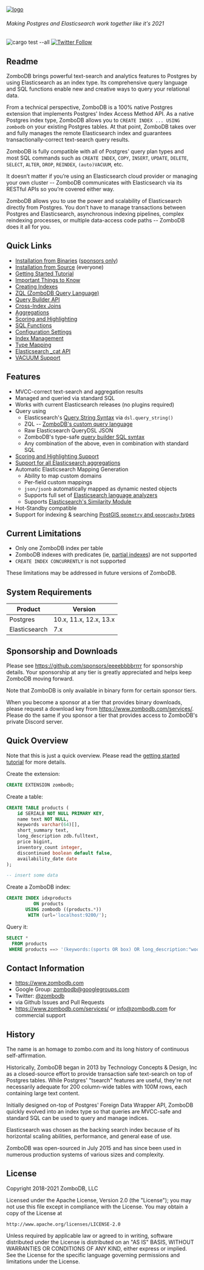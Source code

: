 [![logo](logo.png)](https://www.zombodb.com/)

###### Making Postgres and Elasticsearch work together like it's 2021

![cargo test --all](https://github.com/zombodb/zombodb/workflows/cargo%20pgx%20test%20pgXX/badge.svg)
[![Twitter Follow](https://img.shields.io/twitter/follow/zombodb.svg?style=flat)](https://twitter.com/zombodb)

## Readme

ZomboDB brings powerful text-search and analytics features to Postgres by using Elasticsearch as an index type. Its
comprehensive query language and SQL functions enable new and creative ways to query your relational data.

From a technical perspective, ZomboDB is a 100% native Postgres extension that implements Postgres' Index Access Method
API. As a native Postgres index type, ZomboDB allows you to `CREATE INDEX ... USING zombodb` on your existing Postgres
tables. At that point, ZomboDB takes over and fully manages the remote Elasticsearch index and guarantees
transactionally-correct text-search query results.

ZomboDB is fully compatible with all of Postgres' query plan types and most SQL commands such as `CREATE INDEX`, `COPY`,
`INSERT`, `UPDATE`, `DELETE`, `SELECT`, `ALTER`, `DROP`, `REINDEX`, `(auto)VACUUM`, etc.

It doesn’t matter if you’re using an Elasticsearch cloud provider or managing your own cluster -- ZomboDB communicates
with Elasticsearch via its RESTful APIs so you’re covered either way.

ZomboDB allows you to use the power and scalability of Elasticsearch directly from Postgres. You don’t have to manage
transactions between Postgres and Elasticsearch, asynchronous indexing pipelines, complex reindexing processes, or
multiple data-access code paths -- ZomboDB does it all for you.

## Quick Links

- [Installation from Binaries](BINARY-INSTALLATION.md) ([sponsors only](https://github.com/sponsors/eeeebbbbrrrr))
- [Installation from Source](SOURCE-INSTALLATION.md) (everyone)
- [Getting Started Tutorial](TUTORIAL.md)
- [Important Things to Know](THINGS-TO-KNOW.md)
- [Creating Indexes](CREATE-INDEX.md)
- [ZQL (ZomboDB Query Language)](ZQL.md)
- [Query Builder API](QUERY-BUILDER-API.md)
- [Cross-Index Joins](CROSS-INDEX-JOINS.md)
- [Aggregations](AGGREGATIONS.md)
- [Scoring and Highlighting](SCORING-HIGHLIGHTING.md)
- [SQL Functions](SQL-FUNCTIONS.md)
- [Configuration Settings](CONFIGURATION-SETTINGS.md)
- [Index Management](INDEX-MANAGEMENT.md)
- [Type Mapping](TYPE-MAPPING.md)
- [Elasticsearch \_cat API](CAT-API.md)
- [VACUUM Support](VACUUM.md)

## Features

- MVCC-correct text-search and aggregation results
- Managed and queried via standard SQL
- Works with current Elasticsearch releases (no plugins required)
- Query using
  - Elasticsearch's
    [Query String Syntax](https://www.elastic.co/guide/en/elasticsearch/reference/current/query-dsl-query-string-query.html#query-string-syntax)
    via `dsl.query_string()`
  - ZQL -- [ZomboDB's custom query language](ZQL.md)
  - Raw Elasticsearch QueryDSL JSON
  - ZomboDB's type-safe [query builder SQL syntax](QUERY-BUILDER-API.md)
  - Any combination of the above, even in combination with standard SQL
- [Scoring and Highlighting Support](SCORING-HIGHLIGHTING.md)
- [Support for all Elasticsearch aggregations](AGGREGATIONS.md)
- Automatic Elasticsearch Mapping Generation
  - Ability to map custom domains
  - Per-field custom mappings
  - `json/jsonb` automatically mapped as dynamic nested objects
  - Supports full set of
    [Elasticsearch language analyzers](https://www.elastic.co/guide/en/elasticsearch/reference/current/analysis-lang-analyzer.html)
  - Supports [Elasticsearch's Similarity Module](TYPE-MAPPING.md#similarity-module-support)
- Hot-Standby compatible
- Support for indexing & searching [PostGIS `geometry` and `geography` types](POSTGIS-SUPPORT.md)

## Current Limitations

- Only one ZomboDB index per table
- ZomboDB indexes with predicates (ie, [partial indexes](https://www.postgresql.org/docs/10/indexes-partial.html)) are
  not supported
- `CREATE INDEX CONCURRENTLY` is not supported

These limitations may be addressed in future versions of ZomboDB.

## System Requirements

| Product       | Version                |
| ------------- | ---------------------- |
| Postgres      | 10.x, 11.x, 12.x, 13.x |
| Elasticsearch | 7.x                    |

## Sponsorship and Downloads

Please see https://github.com/sponsors/eeeebbbbrrrr for sponsorship details. Your sponsorship at any tier is greatly
appreciated and helps keep ZomboDB moving forward.

Note that ZomboDB is only available in binary form for certain sponsor tiers.

When you become a sponsor at a tier that provides binary downloads, please request a download key from
https://www.zombodb.com/services/. Please do the same if you sponsor a tier that provides access to ZomboDB's private
Discord server.

## Quick Overview

Note that this is just a quick overview. Please read the [getting started tutorial](TUTORIAL.md) for more details.

Create the extension:

```sql
CREATE EXTENSION zombodb;
```

Create a table:

```sql
CREATE TABLE products (
    id SERIAL8 NOT NULL PRIMARY KEY,
    name text NOT NULL,
    keywords varchar(64)[],
    short_summary text,
    long_description zdb.fulltext, 
    price bigint,
    inventory_count integer,
    discontinued boolean default false,
    availability_date date
);

-- insert some data
```

Create a ZomboDB index:

```sql
CREATE INDEX idxproducts 
          ON products 
       USING zombodb ((products.*)) 
        WITH (url='localhost:9200/');
```

Query it:

```sql
SELECT * 
  FROM products 
 WHERE products ==> '(keywords:(sports OR box) OR long_description:"wooden away"~5) AND price:[1000 TO 20000]';
```

## Contact Information

- https://www.zombodb.com
- Google Group: zombodb@googlegroups.com
- Twitter: [@zombodb](https://twitter.com/zombodb/)
- via Github Issues and Pull Requests
- https://www.zombodb.com/services/ or info@zombodb.com for commercial support

## History

The name is an homage to zombo.com and its long history of continuous self-affirmation.

Historically, ZomboDB began in 2013 by Technology Concepts & Design, Inc as a closed-source effort to provide
transaction safe text-search on top of Postgres tables. While Postgres' "tsearch" features are useful, they're not
necessarily adequate for 200 column-wide tables with 100M rows, each containing large text content.

Initially designed on-top of Postgres' Foreign Data Wrapper API, ZomboDB quickly evolved into an index type so that
queries are MVCC-safe and standard SQL can be used to query and manage indices.

Elasticsearch was chosen as the backing search index because of its horizontal scaling abilities, performance, and
general ease of use.

ZomboDB was open-sourced in July 2015 and has since been used in numerous production systems of various sizes and
complexity.

## License

Copyright 2018-2021 ZomboDB, LLC

Licensed under the Apache License, Version 2.0 (the "License"); you may not use this file except in compliance with the
License. You may obtain a copy of the License at

```
http://www.apache.org/licenses/LICENSE-2.0
```

Unless required by applicable law or agreed to in writing, software distributed under the License is distributed on an
"AS IS" BASIS, WITHOUT WARRANTIES OR CONDITIONS OF ANY KIND, either express or implied. See the License for the specific
language governing permissions and limitations under the License.

